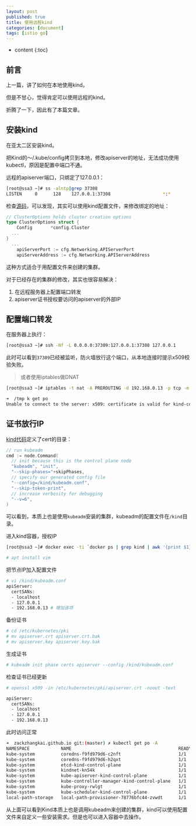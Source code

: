 ```yaml
---
layout: post
published: true
title: 使用远程kind
categories: [document]
tags: [istio go]
---
```

* content
{:toc}

## 前言

上一篇，讲了如何在本地使用kind。

但是不甘心，觉得肯定可以使用远程的kind。

折腾了一下，因此有了本篇文章。

## 安装kind

在亚太二区安装kind。

把Kind的～/.kube/config拷贝到本地，修改apiserver的地址，无法成功使用kubectl，原因是配置中端口不通。

远程的apiserver端口，只绑定了127.0.0.1：

```bash
[root@ssa3 ~]# ss -alntp|grep 37308
LISTEN     0      128    127.0.0.1:37308                    *:*                   users:(("docker-proxy",pid=18813,fd=4))
```

检查[源码](https://github.com/kubernetes-sigs/kind/blob/c1d70bc97c8a7af35f1ef6d7b8e81294ed0518ad/pkg/cluster/internal/providers/docker/provision.go#L58)，可以发现，其实可以使用kind配置文件，来修改绑定的地址：

```go
// ClusterOptions holds cluster creation options
type ClusterOptions struct {
	Config       *config.Cluster
  ...
}
  ...
	apiServerPort := cfg.Networking.APIServerPort
	apiServerAddress := cfg.Networking.APIServerAddress
```

这种方式适合于用配置文件来创建的集群。

对于已经存在的集群的修改，其实也很容易解决：

1. 在远程服务器上配置端口转发  
2. apiserver证书授权要访问的apiserver的外部IP

## 配置端口转发

在服务器上执行：

```bash
[root@ssa3 ~]# ssh -Nf -L 0.0.0.0:37309:127.0.0.1:37308 127.0.0.1
```

此时可以看到`37309`已经被监听，防火墙放行这个端口，从本地连接时提示x509校验失败。

>或者使用iptables做DNAT
```bash
[root@ssa3 ~]# iptables -t nat -A PREROUTING -d 192.168.0.13 -p tcp -m tcp --dport 37309 -j DNAT --to-destination 172.18.0.2:6443
```

```bash
➜  /tmp k get po
Unable to connect to the server: x509: certificate is valid for kind-control-plane, kubernetes, kubernetes.default, kubernetes.default.svc, kubernetes.default.svc.cluster.local, localhost, not ssa3
```

## 证书放行IP

[kind代码](https://github.com/kubernetes-sigs/kind/blob/abf42e21f9f13f5193e53d8577c4ea45e8f89c9d/pkg/cluster/internal/create/actions/kubeadminit/init.go#L75)定义了cert的目录：

```go
// run kubeadm
cmd := node.Command(
  // init because this is the control plane node
  "kubeadm", "init",
  "--skip-phases="+skipPhases,
  // specify our generated config file
  "--config=/kind/kubeadm.conf",
  "--skip-token-print",
  // increase verbosity for debugging
  "--v=6",
)
```

可以看到，本质上也是使用`kubeadm`安装的集群，kubeadm的配置文件在`/kind`目录。

进入kind容器，授权IP

```bash
[root@ssa3 ~]# docker exec -ti `docker ps | grep kind | awk '{print $1}'` sh

# apt install vim 
```

把节点IP加入配置文件

```bash
# vi /kind/kubeadm.conf
apiServer:
  certSANs:
  - localhost
  - 127.0.0.1
  - 192.168.0.13 # 增加该项
```

备份证书

```bash
# cd /etc/kubernetes/pki
# mv apiserver.crt apiserver.crt.bak
# mv apiserver.key apiserver.key.bak
```

生成证书

```bash
# kubeadm init phase certs apiserver --config /kind/kubeadm.conf
```

检查证书已经更新

```bash
# openssl x509 -in /etc/kubernetes/pki/apiserver.crt -noout -text

apiServer:
  certSANs:
  - localhost
  - 127.0.0.1
  - 192.168.0.13
```

此时访问正常

```bash
➜  zackzhangkai.github.io git:(master) ✗ kubectl get po -A
NAMESPACE            NAME                                         READY   STATUS    RESTARTS   AGE
kube-system          coredns-f9fd979d6-c2nft                      1/1     Running   0          5h39m
kube-system          coredns-f9fd979d6-h2qxt                      1/1     Running   0          5h39m
kube-system          etcd-kind-control-plane                      1/1     Running   0          5h39m
kube-system          kindnet-kn54k                                1/1     Running   0          5h39m
kube-system          kube-apiserver-kind-control-plane            1/1     Running   0          5h39m
kube-system          kube-controller-manager-kind-control-plane   1/1     Running   0          5h39m
kube-system          kube-proxy-rwlgt                             1/1     Running   0          5h39m
kube-system          kube-scheduler-kind-control-plane            1/1     Running   0          5h39m
local-path-storage   local-path-provisioner-78776bfc44-zvwdt      1/1     Running   0          5h39m
```

从上面可以看到Kind本质上也是调用kubeadm来创建的集群，kind可以使用配置文件来自定义一些安装需求。但是也可以进入容器中去操作。
